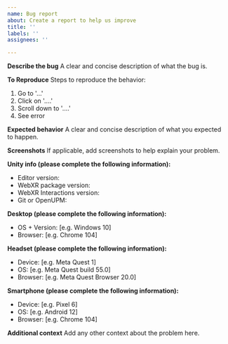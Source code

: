 ```yaml
---
name: Bug report
about: Create a report to help us improve
title: ''
labels: ''
assignees: ''

---
```


**Describe the bug**
A clear and concise description of what the bug is.

**To Reproduce**
Steps to reproduce the behavior:
1. Go to '...'
2. Click on '....'
3. Scroll down to '....'
4. See error

**Expected behavior**
A clear and concise description of what you expected to happen.

**Screenshots**
If applicable, add screenshots to help explain your problem.

**Unity info (please complete the following information):**
- Editor version:
- WebXR package version:
- WebXR Interactions version:
- Git or OpenUPM:

**Desktop (please complete the following information):**
 - OS + Version: [e.g. Windows 10]
 - Browser: [e.g. Chrome 104]

**Headset (please complete the following information):**
 - Device: [e.g. Meta Quest 1]
 - OS: [e.g. Meta Quest build 55.0]
 - Browser: [e.g. Meta Quest Browser 20.0]

**Smartphone (please complete the following information):**
 - Device: [e.g. Pixel 6]
 - OS: [e.g. Android 12]
 - Browser: [e.g. Chrome 104]

**Additional context**
Add any other context about the problem here.

